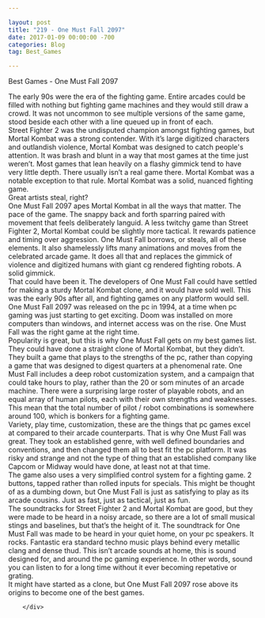 ```yaml
---

layout: post  
title: "219 - One Must Fall 2097"  
date: 2017-01-09 00:00:00 -700  
categories: Blog  
tag: Best_Games

---
```


Best Games - One Must Fall 2097

The early 90s were the era of the fighting game. Entire arcades could be filled with nothing but fighting game machines and they would still draw a crowd. It was not uncommon to see multiple versions of the same game, stood beside each other with a line queued up in front of each.   
Street Fighter 2 was the undisputed champion amongst fighting games, but Mortal Kombat was a strong contender. With it’s large digitized characters and outlandish violence, Mortal Kombat was designed to catch people's attention. It was brash and blunt in a way that most games at the time just weren’t. Most games that lean heavily on a flashy gimmick tend to have very little depth. There usually isn’t a real game there. Mortal Kombat was a notable exception to that rule. Mortal Kombat was a solid, nuanced fighting game.   
Great artists steal, right?  
One Must Fall 2097 apes Mortal Kombat in all the ways that matter. The pace of the game. The snappy back and forth sparring paired with movement that feels deliberately languid. A less twitchy game than Street Fighter 2, Mortal Kombat could be slightly more tactical. It rewards patience and timing over aggression. One Must Fall borrows, or steals, all of these elements. It also shamelessly lifts many animations and moves from the celebrated arcade game. It does all that and replaces the gimmick of violence and digitized humans with giant cg rendered fighting robots. A solid gimmick.   
That could have been it. The developers of One Must Fall could have settled for making a sturdy Mortal Kombat clone, and it would have sold well. This was the early 90s after all, and fighting games on any platform would sell. One Must Fall 2097 was released on the pc in 1994, at a time when pc gaming was just starting to get exciting. Doom was installed on more computers than windows, and internet access was on the rise. One Must Fall was the right game at the right time.   
Popularity is great, but this is why One Must Fall gets on my best games list. They could have done a straight clone of Mortal Kombat, but they didn’t. They built a game that plays to the strengths of the pc, rather than copying a game that was designed to digest quarters at a phenomenal rate. One Must Fall includes a deep robot customization system, and a campaign that could take hours to play, rather than the 20 or som minutes of an arcade machine. There were a surprising large roster of playable robots, and an equal array of human pilots, each with their own strengths and weaknesses. This mean that the total number of pilot / robot combinations is somewhere around 100, which is bonkers for a fighting game.   
Variety, play time, customization, these are the things that pc games excel at compared to their arcade counterparts. That is why One Must Fall was great. They took an established genre, with well defined boundaries and conventions, and then changed them all to best fit the pc platform. It was risky and strange and not the type of thing that an established company like Capcom or Midway would have done, at least not at that time.   
The game also uses a very simplified control system for a fighting game. 2 buttons, tapped rather than rolled inputs for specials. This might be thought of as a dumbing down, but One Must Fall is just as satisfying to play as its arcade cousins. Just as fast, just as tactical, just as fun.  
The soundtracks for Street Fighter 2 and Mortal Kombat are good, but they were made to be heard in a noisy arcade, so there are a lot of small musical stings and baselines, but that’s the height of it. The soundtrack for One Must Fall was made to be heard in your quiet home, on your pc speakers. It rocks. Fantastic era standard techno music plays behind every metallic clang and dense thud. This isn’t arcade sounds at home, this is sound designed for, and around the pc gaming experience. In other words, sound you can listen to for a long time without it ever becoming repetative or grating.   
It might have started as a clone, but One Must Fall 2097 rose above its origins to become one of the best games.

```
    </div>
    
```
